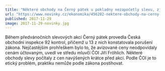 ```yaml
---
title: "Některé obchody na Černý pátek u pokladny nezapočetly slevu, zjistila inspekce"
url: "https://www.novinky.cz/ekonomika/456282-nektere-obchody-na-cerny-patek-u-pokladny-nezapocetly-slevu-zjistila-inspekce.html"
published: 2017-11-29
image: 2017-11-29-novinky.jpg
---
```


Během předvánočních slevových akcí Černý pátek provedla Česká obchodní inspekce 92&nbsp;kontrol, přičemž u&nbsp;13&nbsp;z&nbsp;nich konstatovala porušení zákona. Nejčastějším prohřeškem bylo to, že avizované ceny neodpovídaly cenám účtovaným, uvedl ve středu mluvčí ČOI Jiří Fröhlich. Některé obchody slevy počítaly z&nbsp;cen navýšených krátce před akcí. Podle ČOI je to etický problém, praktiku nemůže podle zákona postihovat.
